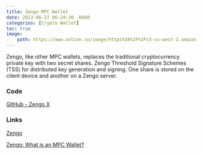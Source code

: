 ```yaml
---
title: Zengo MPC Wallet
date: 2023-06-27 06:24:30 -0800
categories: [Crypto Wallet]
toc: true
image:
    path: https://www.notion.so/image/https%3A%2F%2Fs3-us-west-2.amazonaws.com%2Fsecure.notion-static.com%2F4bceec2a-3b27-47fd-91ce-45c93cf1274c%2FUntitled.png?table=block&id=c84d7635-bab4-4437-898b-961c556ef7b2&spaceId=85d84701-7672-4213-b7b6-d2de90f117b7&width=2000&userId=4437e3b9-e2de-4cb0-890e-b0aa85895308&cache=v2
---
```


Zengo, like other MPC wallets, replaces the traditional cryptocurrency private key with two secret shares. Zengo Threshold Signature Schemes (TSS) for distributed key generation and signing. One share is stored on the client device and another on a Zengo server.

### Code

[GitHub - Zengo X](https://github.com/ZenGo-X)

### Links

[Zengo](https://zengo.com/)

[Zengo: What is an MPC Wallet?](https://zengo.com/mpc-wallet/)